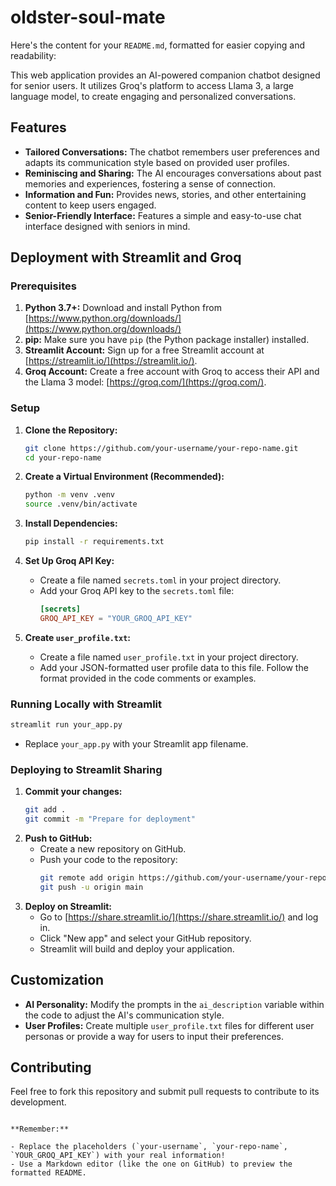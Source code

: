 # oldster-soul-mate
Here's the content for your `README.md`, formatted for easier copying and readability:

This web application provides an AI-powered companion chatbot designed for senior users. It utilizes Groq's platform to access Llama 3, a large language model, to create engaging and personalized conversations. 

## Features

- **Tailored Conversations:** The chatbot remembers user preferences and adapts its communication style based on provided user profiles.
- **Reminiscing and Sharing:** The AI encourages conversations about past memories and experiences, fostering a sense of connection. 
- **Information and Fun:** Provides news, stories, and other entertaining content to keep users engaged.
- **Senior-Friendly Interface:**  Features a simple and easy-to-use chat interface designed with seniors in mind. 

## Deployment with Streamlit and Groq

### Prerequisites

1. **Python 3.7+:** Download and install Python from [https://www.python.org/downloads/](https://www.python.org/downloads/)
2. **pip:** Make sure you have `pip` (the Python package installer) installed.
3. **Streamlit Account:** Sign up for a free Streamlit account at [https://streamlit.io/](https://streamlit.io/).
4. **Groq Account:** Create a free account with Groq to access their API and the Llama 3 model: [https://groq.com/](https://groq.com/).

### Setup

1. **Clone the Repository:**
   ```bash
   git clone https://github.com/your-username/your-repo-name.git
   cd your-repo-name
   ```

2. **Create a Virtual Environment (Recommended):**
   ```bash
   python -m venv .venv 
   source .venv/bin/activate
   ```

3. **Install Dependencies:**
   ```bash
   pip install -r requirements.txt
   ```

4. **Set Up Groq API Key:**
   - Create a file named `secrets.toml` in your project directory.
   - Add your Groq API key to the `secrets.toml` file:
     ```toml
     [secrets]
     GROQ_API_KEY = "YOUR_GROQ_API_KEY" 
     ```

5. **Create `user_profile.txt`:**
   - Create a file named `user_profile.txt` in your project directory.
   - Add your JSON-formatted user profile data to this file. Follow the format provided in the code comments or examples.

### Running Locally with Streamlit

   ```bash
   streamlit run your_app.py
   ```
   - Replace `your_app.py` with your Streamlit app filename.

### Deploying to Streamlit Sharing

1. **Commit your changes:**
   ```bash
   git add .
   git commit -m "Prepare for deployment"
   ```
2. **Push to GitHub:** 
   - Create a new repository on GitHub.
   - Push your code to the repository:
     ```bash
     git remote add origin https://github.com/your-username/your-repo-name.git
     git push -u origin main
     ```
3. **Deploy on Streamlit:**
   - Go to [https://share.streamlit.io/](https://share.streamlit.io/) and log in.
   - Click "New app" and select your GitHub repository.
   - Streamlit will build and deploy your application. 

## Customization

- **AI Personality:** Modify the prompts in the `ai_description` variable within the code to adjust the AI's communication style. 
- **User Profiles:** Create multiple `user_profile.txt` files for different user personas or provide a way for users to input their preferences.

## Contributing

Feel free to fork this repository and submit pull requests to contribute to its development. 
```

**Remember:**

- Replace the placeholders (`your-username`, `your-repo-name`, `YOUR_GROQ_API_KEY`) with your real information! 
- Use a Markdown editor (like the one on GitHub) to preview the formatted README. 


